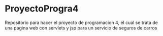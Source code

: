 # ProyectoProgra4
Repositorio para hacer el proyecto de programacion 4, el cual se trata de una pagina web con servlets y jsp para un servicio de seguros de carros
